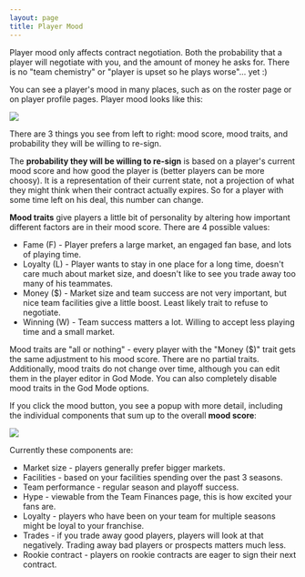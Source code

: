 ```yaml
---
layout: page
title: Player Mood
---
```


Player mood only affects contract negotiation. Both the probability that a player will negotiate with you, and the amount of money he asks for. There is no "team chemistry" or "player is upset so he plays worse"... yet :)

You can see a player's mood in many places, such as on the roster page or on player profile pages. Player mood looks like this:

<img src="/files/mood-1.png" class="img-responsive" />

There are 3 things you see from left to right: mood score, mood traits, and probability they will be willing to re-sign.

The **probability they will be willing to re-sign** is based on a player's current mood score and how good the player is (better players can be more choosy). It is a representation of their current state, not a projection of what they might think when their contract actually expires. So for a player with some time left on his deal, this number can change.

**Mood traits** give players a little bit of personality by altering how important different factors are in their mood score. There are 4 possible values:

* Fame (F) - Player prefers a large market, an engaged fan base, and lots of playing time.
* Loyalty (L) - Player wants to stay in one place for a long time, doesn't care much about market size, and doesn't like to see you trade away too many of his teammates.
* Money ($) - Market size and team success are not very important, but nice team facilities give a little boost. Least likely trait to refuse to negotiate.
* Winning (W) - Team success matters a lot. Willing to accept less playing time and a small market.

Mood traits are "all or nothing" - every player with the "Money ($)" trait gets the same adjustment to his mood score. There are no partial traits. Additionally, mood traits do not change over time, although you can edit them in the player editor in God Mode. You can also completely disable mood traits in the God Mode options.

If you click the mood button, you see a popup with more detail, including the individual components that sum up to the overall **mood score**:

<img src="/files/mood-2.png" class="img-responsive" />

Currently these components are:

* Market size - players generally prefer bigger markets.
* Facilities - based on your facilities spending over the past 3 seasons.
* Team performance - regular season and playoff success.
* Hype - viewable from the Team Finances page, this is how excited your fans are.
* Loyalty - players who have been on your team for multiple seasons might be loyal to your franchise.
* Trades - if you trade away good players, players will look at that negatively. Trading away bad players or prospects matters much less.
* Rookie contract - players on rookie contracts are eager to sign their next contract.
